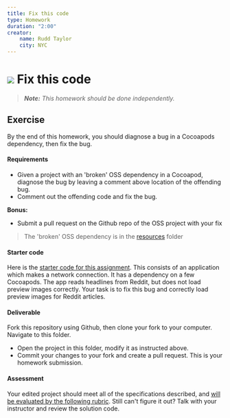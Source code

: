 ```yaml
---
title: Fix this code
type: Homework
duration: "2:00"
creator:
    name: Rudd Taylor
    city: NYC
---
```


# ![](https://ga-dash.s3.amazonaws.com/production/assets/logo-9f88ae6c9c3871690e33280fcf557f33.png) Fix this code

> ***Note:*** _This homework should be done independently._

## Exercise

By the end of this homework, you should diagnose a bug in a Cocoapods dependency, then fix the bug.

#### Requirements

- Given a project with an 'broken' OSS dependency in a Cocoapod, diagnose the bug by leaving a comment above location of the offending bug.
- Comment out the offending code and fix the bug.

**Bonus:**

- Submit a pull request on the Github repo of the OSS project with your fix

>  The 'broken' OSS dependency is in the [resources](/starter-code/resources) folder

#### Starter code

Here is the [starter code for this assignment](/starter-code). This consists of an application which makes a network connection. It has a dependency on a few Cocoapods. The app reads headlines from Reddit, but does not load preview images correctly. Your task is to fix this bug and correctly load preview images for Reddit articles.

#### Deliverable

Fork this repository using Github, then clone your fork to your computer. Navigate to this folder. 
- Open the project in this folder, modify it as instructed above.
- Commit your changes to your fork and create a pull request. This is your homework submission.

#### Assessment

Your edited project should meet all of the specifications described, and [will be evaluated by the following rubric](/rubric.md). Still can't figure it out? Talk with your instructor and review the solution code.